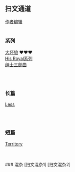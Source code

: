 ## 扫文通道
[作者编辑](https://github.com/Boheme130/Fiction.git.io/edit/gh-pages/index.md)
<br>
<br>

### 系列
[大坏狼](https://boheme130.github.io/BigBadWolf.git.io/) ❤️❤️❤️<br/>
[His Royal系列](https://boheme130.github.io/HisRoyaoSeries.git.io/) <br/>
[绅士三部曲](https://boheme130.github.io/GentlemenSeries.git.io/) <br>



<br/>
<br/>

### 长篇
[Less](https://boheme130.github.io/Less.git.io/)



<br/>
<br/>

### 短篇
[Territory](https://boheme130.github.io/Territory.git.io/)




<br>
<br>
### 混杂
[扫文混杂1]
[扫文混杂2]



